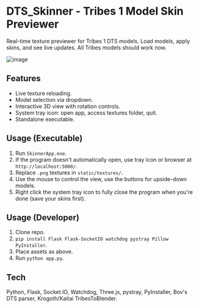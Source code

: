 # DTS_Skinner - Tribes 1 Model Skin Previewer

Real-time texture previewer for Tribes 1 DTS models. Load models, apply skins, and see live updates. All Tribes models should work now.

![image](https://github.com/user-attachments/assets/58498de5-e4c6-4abe-ac2b-2330734eef9f)

## Features

*   Live texture reloading.
*   Model selection via dropdown.
*   Interactive 3D view with rotation controls.
*   System tray icon: open app, access textures folder, quit.
*   Standalone executable.

## Usage (Executable)

1.  Run `SkinnerApp.exe`.
2.  If the program doesn't automatically open, use tray icon or browser at `http://localhost:5000/`.
3.  Replace `.png` textures in `static/textures/`.
4.  Use the mouse to control the view, use the buttons for upside-down models.
5.  Right click the system tray icon to fully close the program when you're done (save your skins first).


## Usage (Developer)

1.  Clone repo.
2.  `pip install Flask Flask-SocketIO watchdog pystray Pillow PyInstaller`.
3.  Place assets as above.
4.  Run `python app.py`.

## Tech

Python, Flask, Socket.IO, Watchdog, Three.js, pystray, PyInstaller, Bov's DTS parser, Krogoth/Kaitai TribesToBlender.
